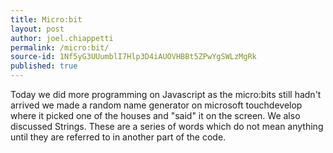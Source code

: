 ```yaml
---
title: Micro:bit
layout: post
author: joel.chiappetti
permalink: /micro:bit/
source-id: 1Nf5yG3UUumblI7Hlp3D4iAUOVHBBt5ZPwYgSWLzMgRk
published: true
---
```

Today we did more programming on Javascript as the micro:bits still hadn't arrived we made a random name generator on microsoft touchdevelop where it picked one of the houses and "said" it on the screen. We also discussed Strings. These are a series of words which do not mean anything until they are referred to in another part of the code.

